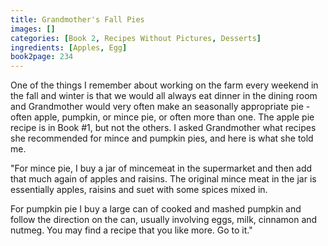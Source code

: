 ```yaml
---
title: Grandmother's Fall Pies
images: []
categories: [Book 2, Recipes Without Pictures, Desserts]
ingredients: [Apples, Egg]
book2page: 234
---
```


One of the things I remember about working on the farm every weekend in the fall and winter is that we would all always eat dinner in the dining room and Grandmother would very often make an seasonally appropriate pie - often apple, pumpkin, or mince pie, or often more than one. The apple pie recipe is in Book #1, but not the others. I asked Grandmother what recipes she recommended for mince and pumpkin pies, and here is what she told me. 

"For mince pie, I buy a jar of mincemeat in the supermarket and then add that much again of apples and raisins. The original mince meat in the jar is essentially apples, raisins and suet with some spices mixed in. 

For pumpkin pie I buy a large can of cooked and mashed pumpkin and follow the direction on the can, usually involving eggs, milk, cinnamon and nutmeg. You may find a recipe that you like more. Go to it."